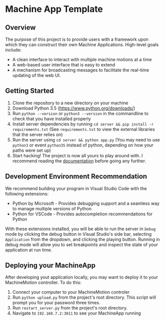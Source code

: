 # Machine App Template

## Overview
The purpose of this project is to provide users with a framework upon which they can construct their own Machine Applications. High-level goals include:
- A clean interface to interact with multiple machine motions at a time
- A web-based user interface that is easy to extend
- A mechanism for broadcasting messages to facilitate the real-time updating of the web UI.

## Getting Started
1. Clone the repository to a new directory on your machine
2. Download Python 3.5 (https://www.python.org/downloads/)
3. Run `python --version` or `python3 --version` in the commandline to check that you have installed properly
4. Install server dependencies by running `cd server && pip install -r requirements.txt` (See `requirements.txt` to view the external libraries that the server relies on)
5. Run the server using `cd server && python app.py` (You may need to use `python3` or event `python35` instead of python, depending on how your paths were set up)
6. Start hacking! The project is now all yours to play around with. I recommend reading the [documentation](./docs/getting_started.md) before going any further.


## Development Environment Recommendation
We recommend building your program in Visual Studio Code with the following extensions:
- Python by Microsoft - Provides debugging support and a seamless way to manage multiple versions of Python
- Python for VSCode - Provides autocompletion recommendations for Python

With these extensions installed, you will be able to run the server in `Debug` mode by clicking the debug button in Visual Studio's side bar, selecting `Application` from the dropdown, and clicking the playing button. Running in debug mode will allow you to set breakpoints and inspect the state of your application at run time.

## Deploying your MachineApp
After developing yout application locally, you may want to deploy it to your MachineMotion controller. To do this:
1. Connect your computer to your MachineMotion controler
2. Run `python upload.py` from the project's root directory. This script will prompt you for your password three times.
3. Run `restart_server.py` from the project's root directory.
4. Navigate to `192.168.7.2:3011` to see your MachineApp running